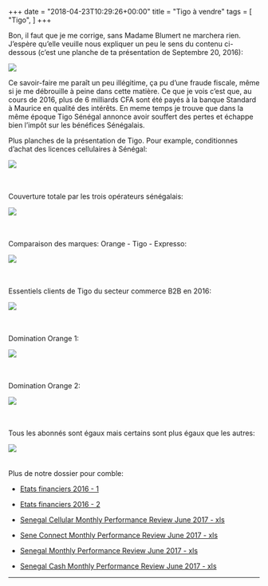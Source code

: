 +++
date = "2018-04-23T10:29:26+00:00"
title = "Tigo à vendre"
tags = [
    "Tigo",
]
+++

Bon, il faut que je me corrige, sans Madame Blumert ne marchera rien. J’espère qu’elle veuille nous expliquer un peu le sens du contenu ci-dessous (c’est une planche de ta présentation de Septembre 20, 2016):

<div class="container" style="width:auto">
  <a target="blank" href="https://res.cloudinary.com/vincentstradic/image/upload/v1524475123/postfive/tigo_pic_1.jpg">
    <img src="http://res.cloudinary.com/vincentstradic/image/upload/c_scale,h_700/v1524475123/postfive/tigo_pic_1.jpg" style="max-width:100%">
  </a>
</div>
<!--more-->


Ce savoir-faire me paraît un peu illégitime, ça pu d’une fraude fiscale, même si je me débrouille à peine dans cette matière. Ce que je vois c’est que, au cours de 2016, plus de 6 milliards CFA sont été payés à la banque Standard à Maurice en qualité des intérêts. En meme temps je trouve que dans la même époque Tigo Sénégal annonce avoir souffert des pertes et échappe bien l’impôt sur les bénéfices Sénégalais.  

Plus planches de la présentation de Tigo. Pour example, conditionnes d’achat des licences cellulaires à Sénégal:
<div class="container" style="width:auto">
  <a target="blank" href="https://res.cloudinary.com/vincentstradic/image/upload/v1524475123/postfive/tigo_pic_2.jpg">
    <img src="http://res.cloudinary.com/vincentstradic/image/upload/bo_2px_solid_rgb:0515f5/v1524475123/postfive/tigo_pic_2.jpg" style="max-width:100%">
  </a>
</div>
<br></br>
<p>Couverture totale par les trois opérateurs sénégalais:</p>
<div class="container" style="width:auto">
  <a target="blank" href="https://res.cloudinary.com/vincentstradic/image/upload/v1524475123/postfive/tigo_pic_3.jpg">
    <img src="http://res.cloudinary.com/vincentstradic/image/upload/bo_2px_solid_rgb:0a19e3/v1524475123/postfive/tigo_pic_3.jpg" style="max-width:100%">
  </a>
</div>
<br></br>
<p>Comparaison des marques: Orange - Tigo - Expresso:</p>
<div class="container" style="width:auto">
  <a target="blank" href="https://res.cloudinary.com/vincentstradic/image/upload/v1524475123/postfive/tigo_pic_4.jpg">
    <img src="http://res.cloudinary.com/vincentstradic/image/upload/bo_2px_solid_rgb:1d10d7/v1524475123/postfive/tigo_pic_4.jpg" style="max-width:100%">
  </a>
</div>
<br></br>
<p>Essentiels clients de Tigo du secteur commerce B2B en 2016:</p>
<div class="container" style="width:auto">
  <a target="blank" href="https://res.cloudinary.com/vincentstradic/image/upload/v1524475123/postfive/tigo_pic_5.jpg">
    <img src="https://res.cloudinary.com/vincentstradic/image/upload/v1524475123/postfive/tigo_pic_5.jpg" style="max-width:100%">
  </a>
</div>
<br></br>
<p>Domination Orange 1:</p>
<div class="container" style="width:auto">
  <a target="blank" href="https://res.cloudinary.com/vincentstradic/image/upload/v1524475123/postfive/tigo_pic_6.jpg">
    <img src="https://res.cloudinary.com/vincentstradic/image/upload/v1524475123/postfive/tigo_pic_6.jpg" style="max-width:100%">
  </a>
</div>
<br></br>
<p>Domination Orange 2:</p>
<div class="container" style="width:auto">
  <a target="blank" href="https://res.cloudinary.com/vincentstradic/image/upload/v1524475124/postfive/tigo_pic_7.jpg">
    <img src="https://res.cloudinary.com/vincentstradic/image/upload/v1524475124/postfive/tigo_pic_7.jpg" style="max-width:100%">
  </a>
</div>
<br></br>
<p>Tous les abonnés sont égaux mais certains sont plus égaux que les autres:</p>
<div class="container" style="width:auto">
  <a target="blank" href="https://res.cloudinary.com/vincentstradic/image/upload/v1524475124/postfive/tigo_pic_8.jpg">
    <img src="https://res.cloudinary.com/vincentstradic/image/upload/v1524475124/postfive/tigo_pic_8.jpg" style="max-width:100%">
  </a>
</div>
<br></br>
Plus de notre dossier pour comble:

- [Etats financiers 2016 - 1](https://res.cloudinary.com/vincentstradic/image/upload/v1524476500/postfive/SENTEL_2016_FS_Part_1_2.pdf)

- [Etats financiers 2016 - 2](https://res.cloudinary.com/vincentstradic/image/upload/v1524476501/postfive/SENTEL_2016_FS_Part2_2.pdf)
- [Senegal Cellular Monthly Performance Review June 2017 - xls](https://res.cloudinary.com/vincentstradic/raw/upload/v1524476535/postfive/MPR_SeneCellular_June_170710.xlsm)
- [Sene Connect Monthly Performance Review June 2017 - xls](https://res.cloudinary.com/vincentstradic/raw/upload/v1524476535/postfive/MPR_SeneConnect_June_170710.xlsm)
- [Senegal Monthly Performance Review June 2017 - xls](https://res.cloudinary.com/vincentstradic/raw/upload/v1524476536/postfive/MPR_Senegal_June_170710.xlsm)
- [Senegal Cash Monthly Performance Review June 2017 - xls](https://res.cloudinary.com/vincentstradic/raw/upload/v1524476536/postfive/MPR_SenegalCash_June_170710.xlsm)

<hr>
